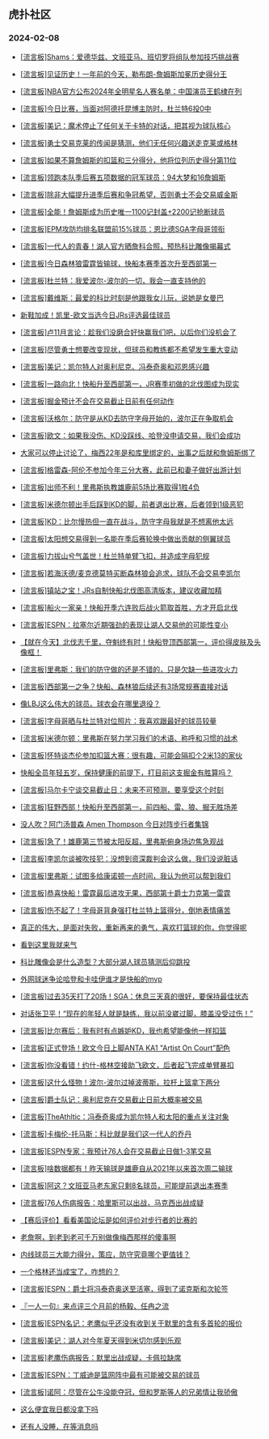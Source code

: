 ## 虎扑社区 
### 2024-02-08

+ [[流言板]Shams：爱德华兹、文班亚马、班切罗将组队参加技巧挑战赛](https://bbs.hupu.com/624689008.html)

+ [[流言板]见证历史！一年前的今天，勒布朗-詹姆斯加冕历史得分王](https://bbs.hupu.com/624687076.html)

+ [[流言板]NBA官方公布2024年全明星名人赛名单：中国演员王鹤棣在列](https://bbs.hupu.com/624688409.html)

+ [[流言板]今日比赛，当面对阿德托昆博主防时，杜兰特6投0中](https://bbs.hupu.com/624688236.html)

+ [[流言板]美记：魔术停止了任何关于卡特的对话，把其视为球队核心](https://bbs.hupu.com/624688331.html)

+ [[流言板]勇士交易克莱的传闻是猜测，他们无任何兴趣送走克莱或格林](https://bbs.hupu.com/624688735.html)

+ [[流言板]如果不算詹姆斯的扣篮和三分得分，他将位列历史得分第11位](https://bbs.hupu.com/624682842.html)

+ [[流言板]领跑本队季后赛五项数据的冠军球员：94大梦和16詹姆斯](https://bbs.hupu.com/624685829.html)

+ [[流言板]除非大幅提升进季后赛和争冠希望，否则勇士不会交易威金斯](https://bbs.hupu.com/624688649.html)

+ [[流言板]全能！詹姆斯成为历史唯一1100记封盖+2200记抢断球员](https://bbs.hupu.com/624681770.html)

+ [[流言板]EPM攻防均排名联盟前15%球员：恩比德SGA字母哥领衔](https://bbs.hupu.com/624681244.html)

+ [[流言板]一代人的青春！湖人官方晒詹科合照，预热科比雕像揭幕式](https://bbs.hupu.com/624681101.html)

+ [[流言板]今日森林狼雷霆皆输球，快船本赛季首次升至西部第一](https://bbs.hupu.com/624674978.html)

+ [[流言板]杜兰特：我爱波尔-波尔的一切，我会一直支持他的](https://bbs.hupu.com/624687279.html)

+ [[流言板]戴维斯：最爱的科比时刻是他跟我女儿玩，说她是女曼巴](https://bbs.hupu.com/624680152.html)

+ [新鞋加成！凯里-欧文当选今日JRs评选最佳球员](https://bbs.hupu.com/624686632.html)

+ [[流言板]卢11月言论：趁我们没磨合好快赢我们吧，以后你们没机会了](https://bbs.hupu.com/624678851.html)

+ [[流言板]尽管勇士想要改变现状，但球员和教练都不希望发生重大变动](https://bbs.hupu.com/624688579.html)

+ [[流言板]美记：凯尔特人对奥利尼克、冯泰奇奥和邓恩感兴趣](https://bbs.hupu.com/624687976.html)

+ [[流言板]一路向北！快船升至西部第一，JR赛季初做的北伐图成为现实](https://bbs.hupu.com/624676048.html)

+ [[流言板]掘金预计不会在交易截止日前有任何动作](https://bbs.hupu.com/624688854.html)

+ [[流言板]沃格尔：防守是从KD去防守字母开始的，波尔正在争取机会](https://bbs.hupu.com/624687178.html)

+ [[流言板]欧文：如果我没伤、KD没踩线、哈登没申请交易，我们会成功](https://bbs.hupu.com/624676197.html)

+ [大家可以停止讨论了，梅西22年是和库里绑定的，出事之后就和詹姆斯绑了](https://bbs.hupu.com/624684622.html)

+ [[流言板]格雷森-阿伦不参加今年三分大赛，此前已和妻子做好出游计划](https://bbs.hupu.com/624689124.html)

+ [[流言板]出师不利！里弗斯执教雄鹿前5场比赛取得1胜4负](https://bbs.hupu.com/624677299.html)

+ [[流言板]米德尔顿出手后踩到KD的脚，前者退出比赛，后者领到1级恶犯](https://bbs.hupu.com/624673184.html)

+ [[流言板]KD：比尔慢热但一直在战斗，防守字母我就是不想离他太远](https://bbs.hupu.com/624687022.html)

+ [[流言板]太阳想交易得到一名能在季后赛轮换中做出贡献的侧翼球员](https://bbs.hupu.com/624688951.html)

+ [[流言板]力拔山兮气盖世！杜兰特单臂飞扣，并造成字母犯规](https://bbs.hupu.com/624676488.html)

+ [[流言板]若海沃德/麦克德莫特买断森林狼会追求，球队不会交易李凯尔](https://bbs.hupu.com/624689046.html)

+ [[流言板]镇站之宝！JRs自制快船北伐图高清版本，建议收藏加精](https://bbs.hupu.com/624676439.html)

+ [[流言板]船火一家亲！快船开季六连败后战火箭取首胜，方才开启北伐](https://bbs.hupu.com/624676679.html)

+ [[流言板]ESPN：拉塞尔近期强劲的表现让湖人交易他的可能性变小](https://bbs.hupu.com/624689388.html)

+ [【就在今天】北伐志千里，夺魁终有时！快船登顶西部第一，评价得皮肤及头像框！](https://bbs.hupu.com/624678942.html)

+ [[流言板]里弗斯：我们的防守做的还是不错的，只是欠缺一些进攻火力](https://bbs.hupu.com/624678990.html)

+ [[流言板]西部第一之争？快船、森林狼后续还有3场常规赛直接对话](https://bbs.hupu.com/624689239.html)

+ [像LBJ这么伟大的球员。球衣会在哪里退役？](https://bbs.hupu.com/624687188.html)

+ [[流言板]字母哥晒与杜兰特对位照片：我喜欢跟最好的球员较量](https://bbs.hupu.com/624679094.html)

+ [[流言板]米德尔顿：里弗斯在努力学习我们的术语、称呼和习惯的战术](https://bbs.hupu.com/624689328.html)

+ [[流言板]怀特谈杰伦参加扣篮大赛：很有趣，可能会隔扣个2米13的家伙](https://bbs.hupu.com/624684968.html)

+ [快船全员年轻五岁，保持健康的前提下，打目前这支掘金有胜算吗？](https://bbs.hupu.com/624686673.html)

+ [[流言板]马尔卡宁谈交易截止日：未来不可预测，要享受这个时刻](https://bbs.hupu.com/624684582.html)

+ [[流言板]狂野西部！快船升至西部第一，前四船、雷、狼、掘无胜场差](https://bbs.hupu.com/624675878.html)

+ [没人吹？阿门汤普森 Amen Thompson 今日对阵步行者集锦](https://bbs.hupu.com/624681379.html)

+ [[流言板]急了！雄鹿第三节被太阳反超，里弗斯俯身场边焦急观战](https://bbs.hupu.com/624675673.html)

+ [[流言板]李凯尔谈被吹技犯：没想到资深裁判会这么做，我们没说脏话](https://bbs.hupu.com/624687696.html)

+ [[流言板]里弗斯：试图多给康诺顿一点时间，我认为他可以帮到我们](https://bbs.hupu.com/624679361.html)

+ [[流言板]恭喜快船！雷霆最后进攻无果，西部第十爵士力克第一雷霆](https://bbs.hupu.com/624675091.html)

+ [[流言板]伤不起了！字母哥背身强打杜兰特上篮得分，倒地表情痛苦](https://bbs.hupu.com/624675823.html)

+ [真正的伟大，是面对失败，重新再来的勇气，喜欢打篮球的你，你觉得呢](https://bbs.hupu.com/624674614.html)

+ [看到这里我就来气](https://bbs.hupu.com/624676377.html)

+ [科比雕像会是什么造型？大部分湖人球员猜测后仰跳投](https://bbs.hupu.com/624675743.html)

+ [外网球迷争论哈登和卡哇伊谁才是快船的mvp](https://bbs.hupu.com/624681572.html)

+ [[流言板]过去35天打了20场！SGA：休息三天真的很好，要保持最佳状态](https://bbs.hupu.com/624684102.html)

+ [对话张卫平！“现在的年轻人就是缺练，我以前没崴过脚，膝盖没受过伤！”](https://bbs.hupu.com/624679772.html)

+ [[流言板]比尔赛后：我有时有点嫉妒KD，我也希望能像他一样扣篮](https://bbs.hupu.com/624678463.html)

+ [[流言板]正式登场！欧文今日上脚ANTA KA1 "Artist On Court"配色](https://bbs.hupu.com/624673074.html)

+ [[流言板]你没看错！约什-格林空接助飞欧文，后者起飞完成单臂暴扣](https://bbs.hupu.com/624670914.html)

+ [[流言板]这什么怪物！波尔-波尔过掉波蒂斯，拉杆上篮拿下两分](https://bbs.hupu.com/624676179.html)

+ [[流言板]爵士队记：奥利尼克在交易截止日前大概率被交易](https://bbs.hupu.com/624689931.html)

+ [[流言板]TheAthltic：冯泰奇奥成为凯尔特人和太阳的重点关注对象](https://bbs.hupu.com/624689514.html)

+ [[流言板]卡梅伦-托马斯：科比就是我们这一代人的乔丹](https://bbs.hupu.com/624689982.html)

+ [[流言板]ESPN专家：我预计76人会在交易截止日做1-3笔交易](https://bbs.hupu.com/624689667.html)

+ [[流言板]啥数据都有！昨天输球是雄鹿自从2021年以来首次周二输球](https://bbs.hupu.com/624690018.html)

+ [[流言板]阿这？文班亚马老东家只剩8名球员，可能提前退出本赛季](https://bbs.hupu.com/624690065.html)

+ [[流言板]76人伤病报告：哈里斯可以出战，马克西出战成疑](https://bbs.hupu.com/624689465.html)

+ [【赛后评价】看看美国论坛是如何评价对步行者的比赛的](https://bbs.hupu.com/624688790.html)

+ [老詹啊，到老到老可千万别做像梅西那样的傻事啊](https://bbs.hupu.com/624689752.html)

+ [内线球员三大能力得分，策应，防守究竟哪个更值钱？](https://bbs.hupu.com/624688770.html)

+ [一个格林还当成宝了，咋想的？](https://bbs.hupu.com/624689833.html)

+ [[流言板]ESPN：爵士将冯泰奇奥送至活塞，得到了诺克斯和次轮签](https://bbs.hupu.com/624690622.html)

+ [『一人一句』来点评三个月前的杨毅、任冉之流](https://bbs.hupu.com/624689170.html)

+ [[流言板]ESPN名记：老鹰似乎还没有收到关于默里的含有多首轮的报价](https://bbs.hupu.com/624690608.html)

+ [[流言板]美记：湖人对今年夏天得到米切尔感到乐观](https://bbs.hupu.com/624690909.html)

+ [[流言板]老鹰伤病报告：默里出战成疑，卡佩拉缺席](https://bbs.hupu.com/624690702.html)

+ [[流言板]ESPN：丁威迪是篮网阵中最有可能被交易的球员](https://bbs.hupu.com/624690664.html)

+ [[流言板]诺阿：尽管在公牛没能夺冠，但和罗斯等人的兄弟情让我骄傲](https://bbs.hupu.com/624690656.html)

+ [这么便宜我日都没拿下吗](https://bbs.hupu.com/624690669.html)

+ [还有人没睡，在等消息吗](https://bbs.hupu.com/624690236.html)

